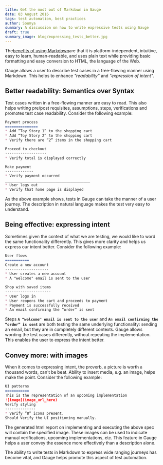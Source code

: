 ```yaml
---
title: Get the most out of Markdown in Gauge
date: 03 August 2016
tags: test automation, best practices
author: Soumya
summary: A discussion on how to write expressive tests using Gauge
draft: true
summary_image: blog/expressing_tests_better.jpg
---
```

The[benefits of using Markdown](https://www.quora.com/What-are-the-benefits-to-using-Markdown/answer/Eric-Lauritzen?srid=umwAo)are that it is platform-independent, intuitive, easy to learn, human-readable, and uses plain text while providing basic formatting and easy conversion to HTML, the language of the Web.

Gauge allows a user to describe test cases in a free-flowing manner using Markdown. This helps to enhance *"readability"* and *"expression of intent"*.

Better readability: Semantics over Syntax
-----------------------------------------
Test cases written in a free-flowing manner are easy to read. This also helps writing pre/post requisites, assumptions, steps, verifications and promotes test case readability. Consider the following example:

```markdown
Payment process
===============
* Add “Toy Story 1” to the shopping cart
* Add “Toy Story 2” to the shopping cart
* Verify there are “2” items in the shopping cart

Proceed to checkout
-------------------
* Verify total is displayed correctly

Make payment
-------------
* Verify payment occurred
_______________________________________
* User logs out
* Verify that home page is displayed
```

As the above example shows, tests in Gauge can take the manner of a user journey. The description in natural language makes the test very easy to understand.

Being effective: expressing intent
----------------------------------
Sometimes given the context of what we are testing, we would like to word the same functionality differently. This gives more clarity and helps us express our intent better. Consider the following example:

```markdown
User flows
===========
Create a new account
--------------------
* User creates a new account
* A "welcome" email is sent to the user

Shop with saved items
---------------------
* User logs in
* User reopens the cart and proceeds to payment
* Payment is successfully received
* An email confirming the “order” is sent
```

Steps **`A "welcome" email is sent to the user`** and **`An email confirming the “order” is sent`** are both testing the same underlying functionality: sending an email, but they are in completely different contexts. Gauge allows wording the test cases differently, without repeating the implementation. This enables the user to express the intent better.

Convey more: with images
------------------------
When it comes to expressing intent, the proverb, a picture is worth a thousand words, can't be beat. Ability to insert media, e.g. an image, helps make the point. Consider the following example:

```markdown
UI patterns
===========
This is the representation of an upcoming implementation
![image](image_url_here)
Verify styling
--------------
* Verify “8” icons present.
Should Verify the UI positioning manually.
```
The generated html report on implementing and executing the above spec will contain the specified image. These images can be used to indicate manual verifications, upcoming implementations, etc. This feature in Gauge helps a user convey the essence more effectively than a description alone.

The ability to write tests in Markdown to express wide ranging journeys has become vital, and Gauge helps promote this aspect of test automation.
